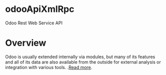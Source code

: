 # odooApiXmlRpc
Odoo Rest Web Service API


# Overview
Odoo is usually extended internally via modules, but many of its features and all of its data are also available from the outside for external analysis or integration with various tools. .[Read more](https://www.odoo.com/documentation/10.0/api_integration.html).

